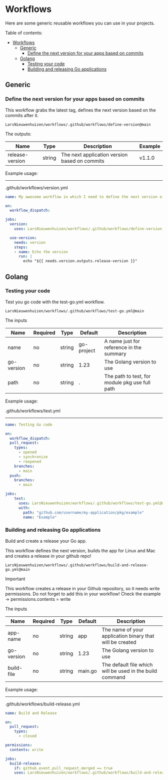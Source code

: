# Workflows

Here are some generic reusable workflows you can use in your projects.

Table of contents:

- [Workflows](#workflows)
  - [Generic](#generic)
    - [Define the next version for your apps based on commits](#define-the-next-version-for-your-apps-based-on-commits)
  - [Golang](#golang)
    - [Testing your code](#testing-your-code)
    - [Building and releasing Go applications](#building-and-releasing-go-applications)


## Generic

### Define the next version for your apps based on commits

This workflow grabs the latest tag, defines the next version based on the commits after it.

`LarsNieuwenhuizen/workflows/.github/workflows/define-version@main`

The outputs:

| Name             |  Type   | Description | Example |
|------------------|---------|-------------|---------|
| release-version  | string  | The next application version based on commits | v1.1.0 |

Example usage:

---

.github/workflows/version.yml

```yaml
name: My awesome workflow in which I need to define the next version of my app

on:
  workflow_dispatch:

jobs:
  version:
    uses: LarsNieuwenhuizen/workflows/.github/workflows/define-version.yml@main

  use-version:
    needs: version
    steps:
    - name: Echo the version
      run: |
        echo "${{ needs.version.outputs.release-version }}"
```

## Golang

### Testing your code

Test you go code with the test-go.yml workflow.

`LarsNieuwenhuizen/workflows/.github/workflows/test-go.yml@main`

The inputs

| Name         | Required | Type   | Default    | Description                              |
|--------------|----------|--------|------------|------------------------------------------|
| name         | no       | string | go-project | A name just for reference in the summary |
| go-version   | no       | string | 1.23       | The Golang version to use                |
| path         | no       | string | .          | The path to test, for module pkg use full path |

Example usage:

.github/workflows/test.yml

---

```yaml
name: Testing Go code

on:
  workflow_dispatch:
  pull_request:
    types:
      - opened
      - synchronize
      - reopened
    branches:
      - main
  push:
    branches:
      - main

jobs:
    test:
      uses: LarsNieuwenhuizen/workflows/.github/workflows/test-go.yml@main
      with:
        path: "github.com/username/my-application/pkg/example"
        name: "Example"
```

### Building and releasing Go applications

Build and create a release your Go app.

This workflow defines the next version, builds the app for Linux and Mac and creates a release in your github repo!

`LarsNieuwenhuizen/workflows/.github/workflows/build-and-release-go.yml@main`

> [!IMPORTANT]
> This workflow creates a release in your Github repository, so it needs write permissions.
> Do not forget to add this in your workflow!
> Check the example -> permissions.contents = write

The inputs

| Name         | Required | Type   | Default    | Description                              |
|--------------|----------|--------|------------|------------------------------------------|
| app-name     | no       | string | app        | The name of your application binary that will be created |
| go-version   | no       | string | 1.23       | The Golang version to use                |
| build-file   | no       | string | main.go    | The default file which will be used in the build command |

Example usage:

---

.github/workflows/build-release.yml

```yaml
name: Build and Release

on:
  pull_request:
    types:
      - closed

permissions:
  contents: write

jobs:
  build-release:
    if: github.event.pull_request.merged == true
    uses: LarsNieuwenhuizen/workflows/.github/workflows/build-and-release-go.yml@main
```
